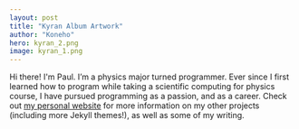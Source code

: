 ```yaml
---
layout: post
title: "Kyran Album Artwork"
author: "Koneho"
hero: kyran_2.png
image: kyran_1.png
---
```


Hi there! I'm Paul. I’m a physics major turned programmer. Ever since I first learned how to program while taking a scientific computing for physics course, I have pursued programming as a passion, and as a career. Check out [my personal website](https://www.lenpaul.com/) for more information on my other projects (including more Jekyll themes!), as well as some of my writing.
